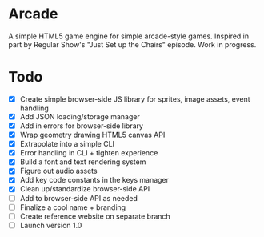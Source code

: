 # Arcade
A simple HTML5 game engine for simple arcade-style games. Inspired in part by Regular Show's "Just Set up the Chairs" episode. Work in progress.

# Todo
- [x] Create simple browser-side JS library for sprites, image assets, event handling
- [x] Add JSON loading/storage manager
- [x] Add in errors for browser-side library
- [x] Wrap geometry drawing HTML5 canvas API
- [x] Extrapolate into a simple CLI
- [x] Error handling in CLI + tighten experience
- [x] Build a font and text rendering system
- [x] Figure out audio assets
- [x] Add key code constants in the keys manager
- [x] Clean up/standardize browser-side API
- [ ] Add to browser-side API as needed
- [ ] Finalize a cool name + branding
- [ ] Create reference website on separate branch
- [ ] Launch version 1.0
